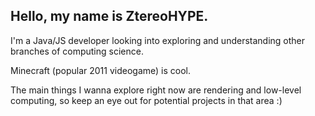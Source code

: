 ## Hello, my name is ZtereoHYPE.

I'm a Java/JS developer looking into exploring and understanding other branches of computing science.

Minecraft (popular 2011 videogame) is cool.

The main things I wanna explore right now are rendering and low-level computing, so keep an eye out for potential projects in that area :)
